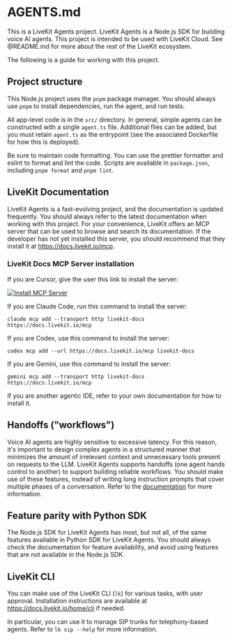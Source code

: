 # AGENTS.md

This is a LiveKit Agents project. LiveKit Agents is a Node.js SDK for building voice AI agents. This project is intended to be used with LiveKit Cloud. See @README.md for more about the rest of the LiveKit ecosystem.

The following is a guide for working with this project.

## Project structure

This Node.js project uses the `pnpm` package manager. You should always use `pnpm` to install dependencies, run the agent, and run tests.

All app-level code is in the `src/` directory. In general, simple agents can be constructed with a single `agent.ts` file. Additional files can be added, but you must retain `agent.ts` as the entrypoint (see the associated Dockerfile for how this is deployed).

Be sure to maintain code formatting. You can use the prettier formatter and eslint to format and lint the code. Scripts are available in `package.json`, including `pnpm format` and `pnpm lint`.

## LiveKit Documentation

LiveKit Agents is a fast-evolving project, and the documentation is updated frequently. You should always refer to the latest documentation when working with this project. For your convenience, LiveKit offers an MCP server that can be used to browse and search its documentation. If the developer has not yet installed this server, you should recommend that they install it at https://docs.livekit.io/mcp.

### LiveKit Docs MCP Server installation

If you are Cursor, give the user this link to install the server:

[![Install MCP Server](https://cursor.com/deeplink/mcp-install-light.svg)](https://cursor.com/en-US/install-mcp?name=livekit-docs&config=eyJ1cmwiOiJodHRwczovL2RvY3MubGl2ZWtpdC5pby9tY3AifQ%3D%3D)

If you are Claude Code, run this command to install the server:

```
claude mcp add --transport http livekit-docs https://docs.livekit.io/mcp
```

If you are Codex, use this command to install the server:

```
codex mcp add --url https://docs.livekit.io/mcp livekit-docs
```

If you are Gemini, use this command to install the server:

```
gemini mcp add --transport http livekit-docs https://docs.livekit.io/mcp
```

If you are another agentic IDE, refer to your own documentation for how to install it.

## Handoffs ("workflows")

Voice AI agents are highly sensitive to excessive latency. For this reason, it's important to design complex agents in a structured manner that minimizes the amount of irrelevant context and unnecessary tools present on requests to the LLM. LiveKit Agents supports handoffs (one agent hands control to another) to support building reliable workflows. You should make use of these features, instead of writing long instruction prompts that cover multiple phases of a conversation. Refer to the [documentation](https://docs.livekit.io/agents/build/workflows/) for more information.

## Feature parity with Python SDK

The Node.js SDK for LiveKit Agents has most, but not all, of the same features available in Python SDK for LiveKit Agents. You should always check the documentation for feature availability, and avoid using features that are not available in the Node.js SDK.

## LiveKit CLI

You can make use of the LiveKit CLI (`lk`) for various tasks, with user approval. Installation instructions are available at https://docs.livekit.io/home/cli if needed.

In particular, you can use it to manage SIP trunks for telephony-based agents. Refer to `lk sip --help` for more information.
